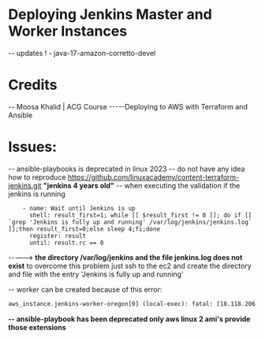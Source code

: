 # Deploying Jenkins Master and Worker Instances

-- updates !  - java-17-amazon-corretto-devel 

# Credits
-- Moosa Khalid | ACG Course
-----Deploying to AWS with Terraform and Ansible

# Issues:

-- ansible-playbooks is deprecated in linux 2023
-- do not have any idea how to reproduce https://github.com/linuxacademy/content-terraform-jenkins.git  **"jenkins 4 years old"**
-- when executing the validation if the jenkins is running 
```shell
    - name: Wait until Jenkins is up
      shell: result_first=1; while [[ $result_first != 0 ]]; do if [[ `grep 'Jenkins is fully up and running' /var/log/jenkins/jenkins.log` ]];then result_first=0;else sleep 4;fi;done
      register: result
      until: result.rc == 0
```
-----> **the directory /var/log/jenkins and the file jenkins.log does not exist**
to overcome this problem just ssh to the ec2 and create the directory and file with the entry 'Jenkins is fully up and running'

-- worker can be created because of this error:

```html
aws_instance.jenkins-worker-oregon[0] (local-exec): fatal: [18.118.206.27]: FAILED! => {"changed": true, "cmd": "cat /home/ec2-user/creds.xml | java -jar /home/ec2-user/jenkins-cli.jar -auth @/home/ec2-user/jenkins_auth -s http://10.0.1.243:8080 create-credentials-by-xml system::system::jenkins _", "delta": "0:00:00.737150", "end": "2024-01-04 17:28:20.074684", "msg": "non-zero return code", "rc": 255, "start": "2024-01-04 17:28:19.337534", "stderr": "io.jenkins.cli.shaded.jakarta.websocket.DeploymentException: Handshake error.\n\tat io.jenkins.cli.shaded.org.glassfish.tyrus.client.ClientManager$3$1.run(ClientManager.java:658)\n\tat io.jenkins.cli.shaded.org.glassfish.tyrus.client.ClientManager$3.run(ClientManager.java:696)\n\tat java.base/java.util.concurrent.Executors$RunnableAdapter.call(Executors.java:539)\n\tat java.base/java.util.concurrent.FutureTask.run(FutureTask.java:264)\n\tat io.jenkins.cli.shaded.org.glassfish.tyrus.client.ClientManager$SameThreadExecutorService.execute(ClientManager.java:849)\n\tat java.base/java.util.concurrent.AbstractExecutorService.submit(AbstractExecutorService.java:123)\n\tat io
```

**-- ansible-playbook has been deprecated only aws linux 2 ami's provide those extensions**